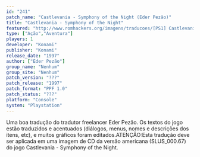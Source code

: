 ```yaml
---
id: "241"
patch_name: "Castlevania - Symphony of the Night (Eder Pezão)"
title: "Castlevania - Symphony of the Night"
featured: "http://www.romhackers.org/imagens/traducoes/[PS1] Castlevania - Symphony of the Night - Eder Pezão - 1.jpg"
type: ["Ação","Aventura"]
players: 1
developer: "Konami"
publisher: "Konami"
release_date: "1997"
author: ["Eder Pezão"]
group_name: "Nenhum"
group_site: "Nenhum"
patch_version: "???"
patch_release: "1997"
patch_format: "PPF 1.0"
patch_status: "???"
platform: "Console"
system: "Playstation"
---
```


Uma boa tradução do tradutor freelancer Eder Pezão. Os textos do jogo estão traduzidos e acentuados (diálogos, menus, nomes e descrições dos itens, etc), e muitos gráficos foram editados.ATENÇÃO:Esta tradução deve ser aplicada em uma imagem de CD da versão americana (SLUS_000.67) do jogo Castlevania - Symphony of the Night.
